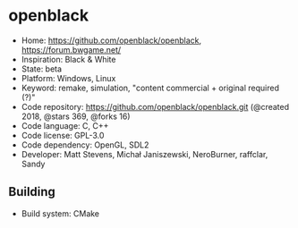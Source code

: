 # openblack

- Home: https://github.com/openblack/openblack, https://forum.bwgame.net/
- Inspiration: Black & White
- State: beta
- Platform: Windows, Linux
- Keyword: remake, simulation, "content commercial + original required (?)"
- Code repository: https://github.com/openblack/openblack.git (@created 2018, @stars 369, @forks 16)
- Code language: C, C++
- Code license: GPL-3.0
- Code dependency: OpenGL, SDL2
- Developer: Matt Stevens, Michał Janiszewski, NeroBurner, raffclar, Sandy

## Building

- Build system: CMake
